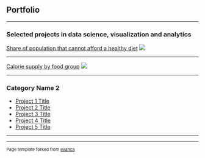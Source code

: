 ## Portfolio

---

### Selected projects in data science, visualization and analytics

[Share of population that cannot afford a healthy diet](https://public.tableau.com/app/profile/sharyu.deshmukh/viz/Shareofpopulationthatcannotaffordahealthydiet_17214254941400/Dashboard1)
<img src="images/dummy_thumbnail.jpg?raw=true"/>

---
[Calorie supply by food group](https://public.tableau.com/app/profile/sharyu.deshmukh/viz/Caloriesupplybyfoodgroup/Dashboard1)
<img src="images/dummy_thumbnail.jpg?raw=true"/>

---

### Category Name 2

- [Project 1 Title](http://example.com/)
- [Project 2 Title](http://example.com/)
- [Project 3 Title](http://example.com/)
- [Project 4 Title](http://example.com/)
- [Project 5 Title](http://example.com/)

---




---
<p style="font-size:11px">Page template forked from <a href="https://github.com/evanca/quick-portfolio">evanca</a></p>
<!-- Remove above link if you don't want to attibute -->
